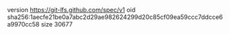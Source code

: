 version https://git-lfs.github.com/spec/v1
oid sha256:1aecfe21be0a7abc2d29ae982624299d20c85cf09ea59ccc7ddcce6a9970cc58
size 30677
